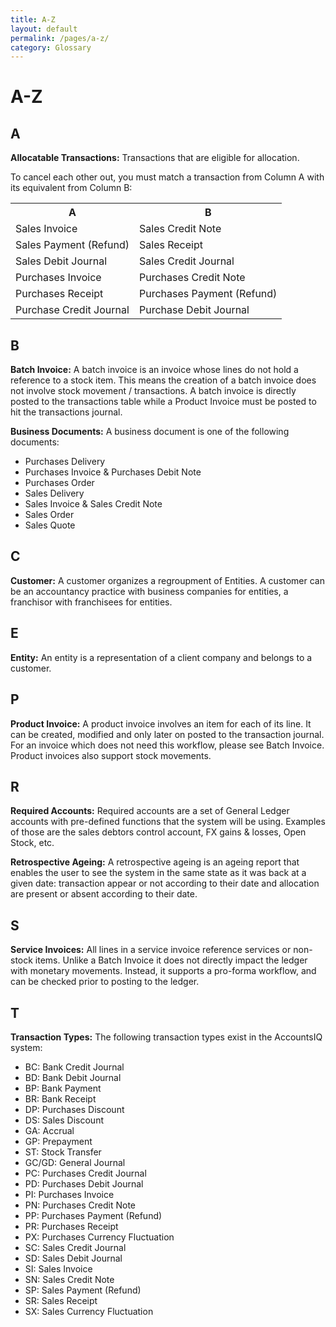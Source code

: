 ```yaml
---
title: A-Z
layout: default
permalink: /pages/a-z/
category: Glossary
---
```

# A-Z

## A
**Allocatable Transactions:**
Transactions that are eligible for allocation.

To cancel each other out, you must match a transaction from Column A with its equivalent from Column B:

<table>
    <tr>
        <th>A</th>
        <th>B</th>
    </tr>    
    <tr>
        <td>Sales Invoice</td>
        <td>Sales Credit Note</td>
    </tr>
    <tr>
        <td>Sales Payment (Refund)</td>
        <td>Sales Receipt</td>
    </tr>
    <tr>
        <td>Sales Debit Journal</td>
        <td>Sales Credit Journal</td>
    </tr>
    <tr>
        <td>Purchases Invoice</td>
        <td>Purchases Credit Note</td>
    </tr>
    <tr>
        <td>Purchases Receipt</td>
        <td>Purchases Payment (Refund)</td>
    </tr>
    <tr>
        <td>Purchase Credit Journal</td>
        <td>Purchase Debit Journal</td>
    </tr>
</table>

## B

**Batch Invoice:**
A batch invoice is an invoice whose lines do not hold a reference to a stock item. This means the creation of a batch invoice does not involve stock movement / transactions. A batch invoice is directly posted to the transactions table while a Product Invoice must be posted to hit the transactions journal.

**Business Documents:**
A business document is one of the following documents:

- Purchases Delivery
- Purchases Invoice & Purchases Debit Note
- Purchases Order
- Sales Delivery
- Sales Invoice & Sales Credit Note
- Sales Order
- Sales Quote

## C

**Customer:**
A customer organizes a regroupment of Entities. A customer can be an accountancy practice with business companies for entities, a franchisor with franchisees for entities.

## E

**Entity:**
An entity is a representation of a client company and belongs to a customer. 

## P

**Product Invoice:**
A product invoice involves an item for each of its line. It can be created, modified and only later on posted to the transaction journal. For an invoice which does not need this workflow, please see Batch Invoice. Product invoices also support stock movements.

## R

**Required Accounts:**
Required accounts are a set of General Ledger accounts with pre-defined functions that the system will be using. Examples of those are the sales debtors control account, FX gains & losses, Open Stock, etc.

**Retrospective Ageing:**
A retrospective ageing is an ageing report that enables the user to see the system in the same state as it was back at a given date: transaction appear or not according to their date and allocation are present or absent according to their date.

## S

**Service Invoices:**
All lines in a service invoice reference services or non-stock items. Unlike a Batch Invoice it does not directly impact the ledger with monetary movements. Instead, it supports a pro-forma workflow, and can be checked prior to posting to the ledger.

## T

**Transaction Types:**
The following transaction types exist in the AccountsIQ system:
- BC: Bank Credit Journal
- BD: Bank Debit Journal
- BP: Bank Payment
- BR: Bank Receipt
- DP: Purchases Discount
- DS: Sales Discount
- GA: Accrual
- GP: Prepayment
- ST: Stock Transfer
- GC/GD: General Journal
- PC: Purchases Credit Journal
- PD: Purchases Debit Journal
- PI: Purchases Invoice
- PN: Purchases Credit Note
- PP: Purchases Payment (Refund)
- PR: Purchases Receipt
- PX: Purchases Currency Fluctuation
- SC: Sales Credit Journal
- SD: Sales Debit Journal
- SI: Sales Invoice
- SN: Sales Credit Note
- SP: Sales Payment (Refund)
- SR: Sales Receipt
- SX: Sales Currency Fluctuation
